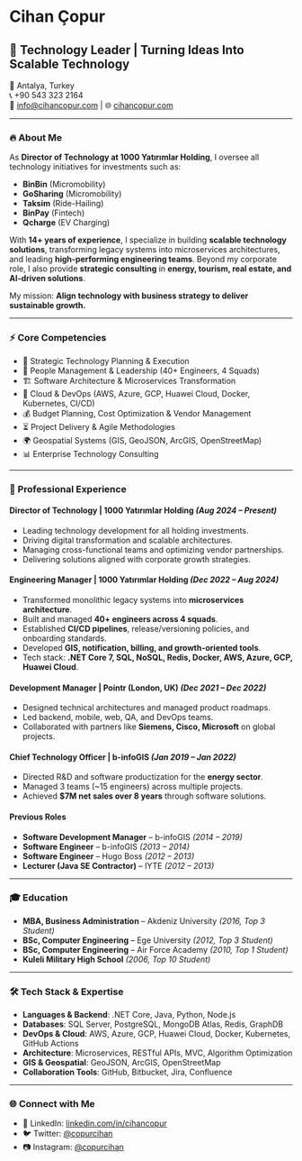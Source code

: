 # Cihan Çopur

## 🚀 Technology Leader | Turning Ideas Into Scalable Technology

📍 Antalya, Turkey  
📞 +90 543 323 2164  
📧 info@cihancopur.com | 🌐 [cihancopur.com](https://cihancopur.com)  

---

### 🔥 About Me
As **Director of Technology at 1000 Yatırımlar Holding**, I oversee all technology initiatives for investments such as:  
- **BinBin** (Micromobility)  
- **GoSharing** (Micromobility)  
- **Taksim** (Ride-Hailing)  
- **BinPay** (Fintech)  
- **Qcharge** (EV Charging)  

With **14+ years of experience**, I specialize in building **scalable technology solutions**, transforming legacy systems into microservices architectures, and leading **high-performing engineering teams**. Beyond my corporate role, I also provide **strategic consulting** in **energy, tourism, real estate, and AI-driven solutions**.  

My mission: **Align technology with business strategy to deliver sustainable growth.**

---

### ⚡ Core Competencies
- 🚀 Strategic Technology Planning & Execution  
- 🎯 People Management & Leadership (40+ Engineers, 4 Squads)  
- 🏗️ Software Architecture & Microservices Transformation  
- 🔧 Cloud & DevOps (AWS, Azure, GCP, Huawei Cloud, Docker, Kubernetes, CI/CD)  
- 💰 Budget Planning, Cost Optimization & Vendor Management  
- ⏳ Project Delivery & Agile Methodologies  
- 🌍 Geospatial Systems (GIS, GeoJSON, ArcGIS, OpenStreetMap)  
- 📊 Enterprise Technology Consulting  

---

### 💼 Professional Experience

#### **Director of Technology** | 1000 Yatırımlar Holding *(Aug 2024 – Present)*
- Leading technology development for all holding investments.  
- Driving digital transformation and scalable architectures.  
- Managing cross-functional teams and optimizing vendor partnerships.  
- Delivering solutions aligned with corporate growth strategies.  

#### **Engineering Manager** | 1000 Yatırımlar Holding *(Dec 2022 – Aug 2024)*
- Transformed monolithic legacy systems into **microservices architecture**.  
- Built and managed **40+ engineers across 4 squads**.  
- Established **CI/CD pipelines**, release/versioning policies, and onboarding standards.  
- Developed **GIS, notification, billing, and growth-oriented tools**.  
- Tech stack: **.NET Core 7, SQL, NoSQL, Redis, Docker, AWS, Azure, GCP, Huawei Cloud**.  

#### **Development Manager** | Pointr (London, UK) *(Dec 2021 – Dec 2022)*
- Designed technical architectures and managed product roadmaps.  
- Led backend, mobile, web, QA, and DevOps teams.  
- Collaborated with partners like **Siemens, Cisco, Microsoft** on global projects.  

#### **Chief Technology Officer** | b-infoGIS *(Jan 2019 – Jan 2022)*  
- Directed R&D and software productization for the **energy sector**.  
- Managed 3 teams (~15 engineers) across multiple projects.  
- Achieved **$7M net sales over 8 years** through software solutions.  

#### **Previous Roles**
- **Software Development Manager** – b-infoGIS *(2014 – 2019)*  
- **Software Engineer** – b-infoGIS *(2013 – 2014)*  
- **Software Engineer** – Hugo Boss *(2012 – 2013)*  
- **Lecturer (Java SE Contractor)** – IYTE *(2012 – 2013)*  

---

### 🎓 Education
- **MBA, Business Administration** – Akdeniz University *(2016, Top 3 Student)*  
- **BSc, Computer Engineering** – Ege University *(2012, Top 3 Student)*  
- **BSc, Computer Engineering** – Air Force Academy *(2010, Top 1 Student)*  
- **Kuleli Military High School** *(2006, Top 10 Student)*  

---

### 🛠️ Tech Stack & Expertise
- **Languages & Backend**: .NET Core, Java, Python, Node.js  
- **Databases**: SQL Server, PostgreSQL, MongoDB Atlas, Redis, GraphDB  
- **DevOps & Cloud**: AWS, Azure, GCP, Huawei Cloud, Docker, Kubernetes, GitHub Actions  
- **Architecture**: Microservices, RESTful APIs, MVC, Algorithm Optimization  
- **GIS & Geospatial**: GeoJSON, ArcGIS, OpenStreetMap  
- **Collaboration Tools**: GitHub, Bitbucket, Jira, Confluence  

---

### 🌐 Connect with Me
- 💼 LinkedIn: [linkedin.com/in/cihancopur](https://www.linkedin.com/in/cihancopur)  
- 🐦 Twitter: [@copurcihan](https://twitter.com/copurcihan)  
- 📷 Instagram: [@copurcihan](https://www.instagram.com/copurcihan/)  
